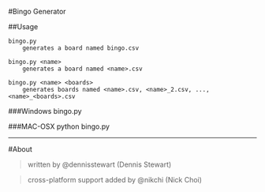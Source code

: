 #Bingo Generator


##Usage

	bingo.py
		generates a board named bingo.csv

	bingo.py <name>
		generates a board named <name>.csv
		
	bingo.py <name> <boards>
		generates boards named <name>.csv, <name>_2.csv, ..., <name>_<boards>.csv

###Windows
	bingo.py <args>

###MAC-OSX
    python bingo.py <args>

	

---
#About
>written by @dennisstewart (Dennis Stewart)

>cross-platform support added by @nikchi (Nick Choi)